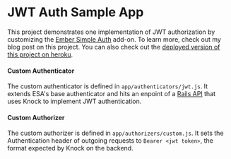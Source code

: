 # JWT Auth Sample App

This project demonstrates one implementation of JWT authorization by customizing the [Ember Simple Auth](https://github.com/simplabs/ember-simple-auth) add-on. To learn more, check out my blog post on this project. You can also check out the [deployed version of this project on heroku](https://jwt-ember-sample-app.herokuapp.com/). 

#### Custom Authenticator

The custom authenticator is defined in `app/authenticators/jwt.js`. It extends ESA's base authenticator and hits an enpoint of a [Rails API](https://github.com/SophieDeBenedetto/jwt-token-auth-sample-api) that uses Knock to implement JWT authentication. 


#### Custom Authorizer

The custom authorizer is defined in `app/authorizers/custom.js`. It sets the Authentication header of outgoing requests to `Bearer <jwt token>`, the format expected by Knock on the backend. 

